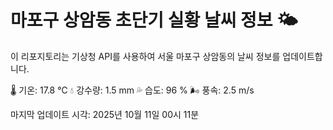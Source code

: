 
# 마포구 상암동 초단기 실황 날씨 정보 🌤️

이 리포지토리는 기상청 API를 사용하여 서울 마포구 상암동의 날씨 정보를 업데이트합니다. 

🌡️ 기온: 17.8 ℃
💧 강수량: 1.5 mm
💦 습도: 96 %
🌬️ 풍속: 2.5 m/s

마지막 업데이트 시각: 2025년 10월 11일 00시 11분    
